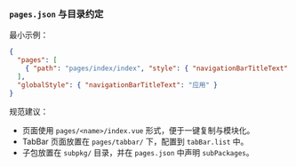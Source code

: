 ### `pages.json` 与目录约定

最小示例：

```json
{
  "pages": [
    { "path": "pages/index/index", "style": { "navigationBarTitleText": "首页" } }
  ],
  "globalStyle": { "navigationBarTitleText": "应用" }
}
```

规范建议：

- 页面使用 `pages/<name>/index.vue` 形式，便于一键复制与模块化。
- TabBar 页面放置在 `pages/tabbar/` 下，配置到 `tabBar.list` 中。
- 子包放置在 `subpkg/` 目录，并在 `pages.json` 中声明 `subPackages`。

